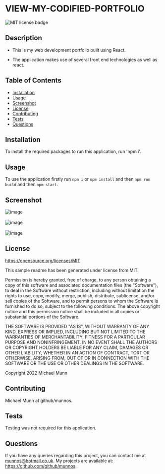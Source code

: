 # VIEW-MY-CODIFIED-PORTFOLIO

![MIT license badge](https://img.shields.io/badge/license-MIT-blue.svg)

## Description

- This is my web development portfolio built using React.

- The application makes use of several front end technologies as well as react.

## Table of Contents
* [Installation](#installation)
* [Usage](#usage)
* [Screenshot](cba)
* [License](#license)
* [Contributing](#contributing)
* [Tests](#tests)
* [Questions](#questions)

## Installation

To install the required packages to run this application, run 'npm i'.

## Usage

To use the application firstly run `npm i` or `npm install` and then `npm run build` and then `npm start`.

## Screenshot

![image](https://user-images.githubusercontent.com/88617634/204278859-656ee3a4-1d3a-4b1a-b1d0-01dbca62a19b.png)
<br>
</br>
![image](https://user-images.githubusercontent.com/88617634/204282667-3b407aaf-2588-4f9e-9269-2024bd4df7db.png)
<br> 
</br>
![image](https://user-images.githubusercontent.com/88617634/204282775-da1e34ff-365d-4688-be16-9d857e9ad359.png)


## License 

 https://opensource.org/licenses/MIT
 
 This sample readme has been generated under license from MIT.

 Permission is hereby granted, free of charge, to any person obtaining a copy of this software and associated documentation files 
(the "Software"), to deal in the Software without restriction, including without limitation the rights to use, copy, modify, 
merge, publish, distribute, sublicense, and/or sell copies of the Software, and to permit persons to whom the Software is furnished to do so, subject to the following conditions:
The above copyright notice and this permission notice shall be included in all copies or substantial portions of 
the Software.

THE SOFTWARE IS PROVIDED "AS IS", WITHOUT WARRANTY OF ANY KIND, EXPRESS OR IMPLIED, INCLUDING BUT NOT LIMITED TO THE WARRANTIES
 OF MERCHANTABILITY, FITNESS FOR A PARTICULAR PURPOSE AND NONINFRINGEMENT. IN NO EVENT SHALL THE AUTHORS OR COPYRIGHT HOLDERS BE LIABLE FOR ANY CLAIM, 
 DAMAGES OR OTHER LIABILITY, WHETHER IN AN ACTION OF CONTRACT, TORT OR OTHERWISE, ARISING FROM, OUT OF OR IN CONNECTION WITH THE SOFTWARE OR THE USE OR OTHER DEALINGS IN THE SOFTWARE.
 
 Copyright 2022 Michael Munn

## Contributing

Michael Munn at github/munnos.

## Tests

Testing was not required for this application.

## Questions

If you have any queries regarding this project, you can contact me at munnos@hotmail.co.uk. My projects are available at: https://github.com/github/munnos.
